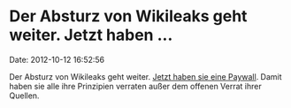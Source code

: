 Der Absturz von Wikileaks geht weiter. Jetzt haben \...
=======================================================

Date: 2012-10-12 16:52:56

Der Absturz von Wikileaks geht weiter. [Jetzt haben sie eine
Paywall](http://www.theatlanticwire.com/global/2012/10/wikileaks-implements-paywall-anonymous-does-not-approve/57839/).
Damit haben sie alle ihre Prinzipien verraten außer dem offenen Verrat
ihrer Quellen.
